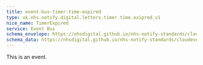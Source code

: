 ```yaml
---
title: event-bus-timer-time-expired
type: uk.nhs.notify.digital.letters.timer.time.exipred.v1
nice_name: TimerExpired
service: Event Bus
schema_envelope: https://nhsdigital.github.io/nhs-notify-standards/cloudevents/nhs-notify-example-event.schema.json
schema_data: https://nhsdigital.github.io/nhs-notify-standards/cloudevents/nhs-notify-example-event-data.schema.json
---
```


This is an event.
